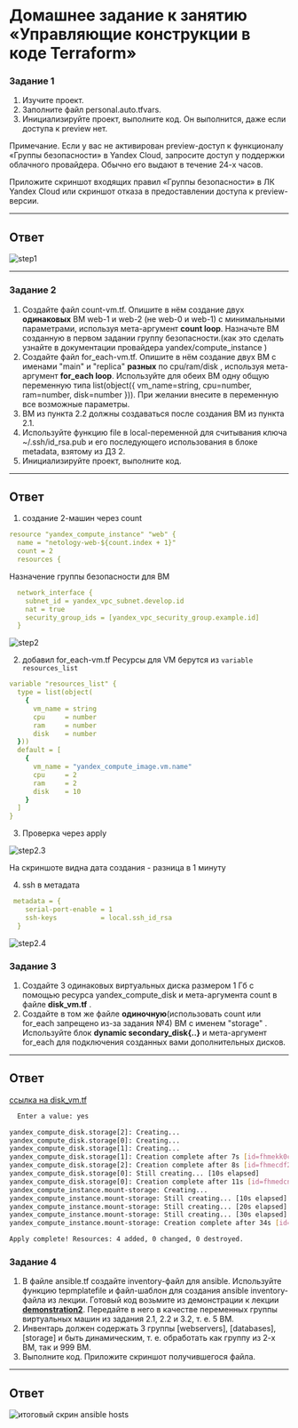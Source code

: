 # Домашнее задание к занятию «Управляющие конструкции в коде Terraform»

### Задание 1

1. Изучите проект.
2. Заполните файл personal.auto.tfvars.
3. Инициализируйте проект, выполните код. Он выполнится, даже если доступа к preview нет.

Примечание. Если у вас не активирован preview-доступ к функционалу «Группы безопасности» в Yandex Cloud, запросите доступ у поддержки облачного провайдера. Обычно его выдают в течение 24-х часов.

Приложите скриншот входящих правил «Группы безопасности» в ЛК Yandex Cloud или скриншот отказа в предоставлении доступа к preview-версии.

---

## Ответ

![step1](https://github.com/ivanmalyshev/ter-homeworks/blob/main/03/src/step1.png)

------

### Задание 2

1. Создайте файл count-vm.tf. Опишите в нём создание двух **одинаковых** ВМ  web-1 и web-2 (не web-0 и web-1) с минимальными параметрами, используя мета-аргумент **count loop**. Назначьте ВМ созданную в первом задании группу безопасности.(как это сделать узнайте в документации провайдера yandex/compute_instance )
2. Создайте файл for_each-vm.tf. Опишите в нём создание двух ВМ с именами "main" и "replica" **разных** по cpu/ram/disk , используя мета-аргумент **for_each loop**. Используйте для обеих ВМ одну общую переменную типа list(object({ vm_name=string, cpu=number, ram=number, disk=number  })). При желании внесите в переменную все возможные параметры.
3. ВМ из пункта 2.2 должны создаваться после создания ВМ из пункта 2.1.
4. Используйте функцию file в local-переменной для считывания ключа ~/.ssh/id_rsa.pub и его последующего использования в блоке metadata, взятому из ДЗ 2.
5. Инициализируйте проект, выполните код.

------

## Ответ
1. создание 2-машин через count
```yaml
resource "yandex_compute_instance" "web" {
  name = "netology-web-${count.index + 1}"
  count = 2
  resources {
```

Назначение группы безопасности для ВМ
```yaml
  network_interface {
    subnet_id = yandex_vpc_subnet.develop.id
    nat = true
    security_group_ids = [yandex_vpc_security_group.example.id]
  }
```

![step2](https://github.com/ivanmalyshev/ter-homeworks/blob/main/03/src/step-2.png)

2. добавил for_each-vm.tf Ресурсы для VM берутся из `variable resources_list`

```yaml
variable "resources_list" {
  type = list(object(
    {
      vm_name = string
      cpu     = number
      ram     = number
      disk    = number
  }))
  default = [
    {
      vm_name = "yandex_compute_image.vm.name"
      cpu     = 2
      ram     = 2
      disk    = 10
    }
  ]
}
```

3. Проверка через apply

![step2.3](https://github.com/ivanmalyshev/ter-homeworks/blob/main/03/src/step-2.3.png)

На скриншоте видна дата создания - разница в 1 минуту

4. ssh в метадата
```yaml
 metadata = {
    serial-port-enable = 1
    ssh-keys           = local.ssh_id_rsa
  } 
```
![step2.4](https://github.com/ivanmalyshev/ter-homeworks/blob/main/03/src/step2-4.png)

### Задание 3

1. Создайте 3 одинаковых виртуальных диска размером 1 Гб с помощью ресурса yandex_compute_disk и мета-аргумента count в файле **disk_vm.tf** .
2. Создайте в том же файле **одиночную**(использовать count или for_each запрещено из-за задания №4) ВМ c именем "storage"  . Используйте блок **dynamic secondary_disk{..}** и мета-аргумент for_each для подключения созданных вами дополнительных дисков.

------

## Ответ

[ссылка на disk_vm.tf](https://github.com/ivanmalyshev/ter-homeworks/blob/main/03/src/disk_vm.tf)

```bash
  Enter a value: yes

yandex_compute_disk.storage[2]: Creating...
yandex_compute_disk.storage[0]: Creating...
yandex_compute_disk.storage[1]: Creating...
yandex_compute_disk.storage[1]: Creation complete after 7s [id=fhmekk0c5c70vqm37jsi]
yandex_compute_disk.storage[2]: Creation complete after 8s [id=fhmecdf2is51d9g8pahe]
yandex_compute_disk.storage[0]: Still creating... [10s elapsed]
yandex_compute_disk.storage[0]: Creation complete after 11s [id=fhmedcn5aa4f1uli4ait]
yandex_compute_instance.mount-storage: Creating...
yandex_compute_instance.mount-storage: Still creating... [10s elapsed]
yandex_compute_instance.mount-storage: Still creating... [20s elapsed]
yandex_compute_instance.mount-storage: Still creating... [30s elapsed]
yandex_compute_instance.mount-storage: Creation complete after 34s [id=fhmcq10emovdnl525rcc]

Apply complete! Resources: 4 added, 0 changed, 0 destroyed.
```

### Задание 4

1. В файле ansible.tf создайте inventory-файл для ansible.
Используйте функцию tepmplatefile и файл-шаблон для создания ansible inventory-файла из лекции.
Готовый код возьмите из демонстрации к лекции [**demonstration2**](https://github.com/netology-code/ter-homeworks/tree/main/03/demonstration2).
Передайте в него в качестве переменных группы виртуальных машин из задания 2.1, 2.2 и 3.2, т. е. 5 ВМ.
2. Инвентарь должен содержать 3 группы [webservers], [databases], [storage] и быть динамическим, т. е. обработать как группу из 2-х ВМ, так и 999 ВМ.
4. Выполните код. Приложите скриншот получившегося файла. 

---
## Ответ

![итоговый скрин ansible hosts](https://github.com/ivanmalyshev/ter-homeworks/blob/main/03/src/step4.png)

